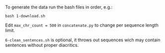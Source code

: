 To generate the data run the bash files in order, e.g.:
```
bash 1-download.sh
```
Edit `max_chr_count = 500` in `concatenate.py` to change per sequence length limit.

`6-clean_sentences.sh` is optional, it throws out sequences wich may contain sentences without proper diacritics.
